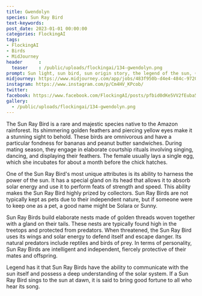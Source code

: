 ```yaml
---
title: Gwendolyn
species: Sun Ray Bird
text-keywords: 
post_date: 2023-01-01 00:00:00
categories: FlockingAI
tags:
- FlockingAI
- Birds
- MidJourney 
header      :
  teaser    : /public/uploads/flockingai/134-gwendolyn.png
prompt: Sun light, sun bird, sun origin story, the legend of the sun, ☀️ ☀️, by James Jean and studio ghibli and lisa frank
midjourney: https://www.midjourney.com/app/jobs/483f950b-d4e4-484c-9720-da3329f153a3
instagram: https://www.instagram.com/p/Cm4HV_KPcob/
twitter: 
facebook: https://www.facebook.com/FlockingAI/posts/pfbid0dKe5VV2fEuba5318zmmsDMoBwUvSNUNbS3c79XMCQZYbYbDoMsCpt7EtEJs6WL6kl
gallery: 
  - /public/uploads/flockingai/134-gwendolyn.png
---
```


The Sun Ray Bird is a rare and majestic species native to the Amazon rainforest. Its shimmering golden feathers and piercing yellow eyes make it a stunning sight to behold. These birds are omnivorous and have a particular fondness for bananas and peanut butter sandwiches. During mating season, they engage in elaborate courtship rituals involving singing, dancing, and displaying their feathers. The female usually lays a single egg, which she incubates for about a month before the chick hatches.

One of the Sun Ray Bird's most unique attributes is its ability to harness the power of the sun. It has a special gland on its head that allows it to absorb solar energy and use it to perform feats of strength and speed. This ability makes the Sun Ray Bird highly prized by collectors. Sun Ray Birds are not typically kept as pets due to their independent nature, but if someone were to keep one as a pet, a good name might be Solara or Sunny.

Sun Ray Birds build elaborate nests made of golden threads woven together with a gland on their tails. These nests are typically found high in the treetops and protected from predators. When threatened, the Sun Ray Bird uses its wings and solar energy to defend itself and escape danger. Its natural predators include reptiles and birds of prey. In terms of personality, Sun Ray Birds are intelligent and independent, fiercely protective of their mates and offspring.

Legend has it that Sun Ray Birds have the ability to communicate with the sun itself and possess a deep understanding of the solar system. If a Sun Ray Bird sings to the sun at dawn, it is said to bring good fortune to all who hear its song.
